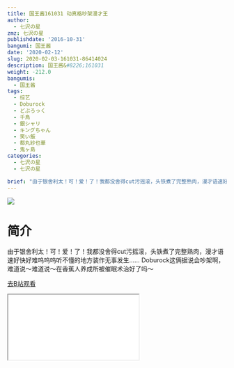 ```yaml
---
title: 国王酱161031 动真格吵架漫才王
author:
  - 七沢の星
zmz: 七沢の星
publishdate: '2016-10-31'
bangumi: 国王酱
date: '2020-02-12'
slug: 2020-02-03-161031-86414024
description: 国王酱&#8226;161031
weight: -212.0
bangumis:
  - 国王酱
tags:
  - 综艺
  - Doburock
  - どぶろっく
  - 千鳥
  - 銀シャリ
  - キングちゃん
  - 笑い飯
  - 都丸紗也華
  - 鬼ヶ島
categories:
  - 七沢の星
  - 七沢の星

brief: "由于银舍利太！可！爱！了！我都没舍得cut污摇滚，头铁煮了完整熟肉，漫才语速好快好难呜呜呜听不懂的地方装作无事发生…… Doburock这俩据说会吵架啊，难道说～难道说～在香蕉人养成所被催眠术治好了吗～"
---
```

![](https://raw.githubusercontent.com/tcgriffith/owaraisite/master/static/tmpimg/999a394d6c06bd10d8b11198bb7315da8a9e9b8e.jpg.480.jpg)
# 简介  
由于银舍利太！可！爱！了！我都没舍得cut污摇滚，头铁煮了完整熟肉，漫才语速好快好难呜呜呜听不懂的地方装作无事发生……
Doburock这俩据说会吵架啊，难道说～难道说～在香蕉人养成所被催眠术治好了吗～  

[去B站观看](https://www.bilibili.com/video/av86414024/)
<div class ="resp-container"><iframe class="testiframe" src="//player.bilibili.com/player.html?aid=86414024"", scrolling="no", allowfullscreen="true" > </iframe></div> 
